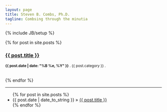 ```yaml
---
layout: page
title: Steven B. Combs, Ph.D.
tagline: Combsing through the minutia
---
```

{% include JB/setup %}


{% for post in site.posts %}    
    <h3><a href="{{ post.url }}">{{ post.title }}</a></h3>
    <p><small><strong>{{ post.date | date: "%B %e, %Y" }}</strong> . {{ post.category }} . <a href="http://stevencombs.github.com{{ post.url }}"></a></small></p>            
{% endfor %}

---

<ul class="posts">
  {% for post in site.posts %}
    <li><span>{{ post.date | date_to_string }}</span> &raquo; <a href="{{ BASE_PATH }}{{ post.url }}">{{ post.title }}</a></li>
  {% endfor %}
</ul>